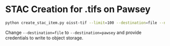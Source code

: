 # STAC Creation for .tifs on Pawsey

```bash
python create_stac_item.py oisst-tif --limit=100 --destination=file --n-threads=10
```

Change `--destination=file` to `--destination=pawsey` and provide credentials to write to object storage.
